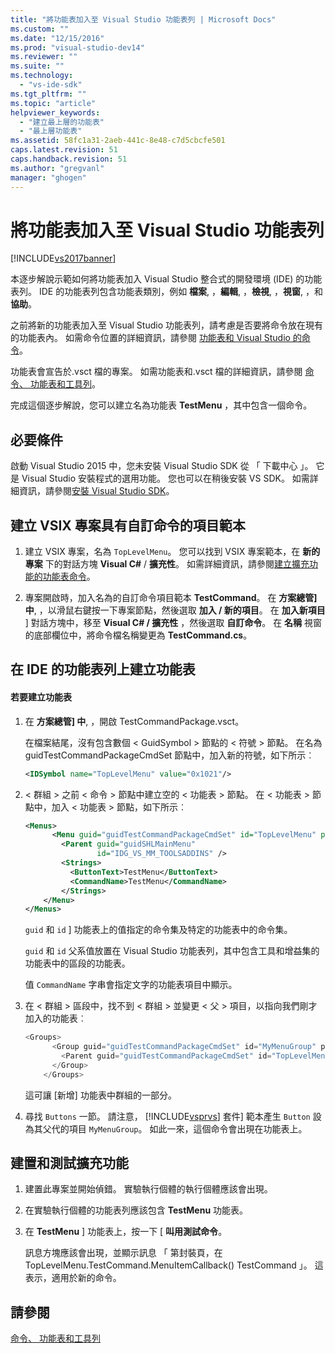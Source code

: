 ```yaml
---
title: "將功能表加入至 Visual Studio 功能表列 | Microsoft Docs"
ms.custom: ""
ms.date: "12/15/2016"
ms.prod: "visual-studio-dev14"
ms.reviewer: ""
ms.suite: ""
ms.technology: 
  - "vs-ide-sdk"
ms.tgt_pltfrm: ""
ms.topic: "article"
helpviewer_keywords: 
  - "建立最上層的功能表"
  - "最上層功能表"
ms.assetid: 58fc1a31-2aeb-441c-8e48-c7d5cbcfe501
caps.latest.revision: 51
caps.handback.revision: 51
ms.author: "gregvanl"
manager: "ghogen"
---
```

# 將功能表加入至 Visual Studio 功能表列
[!INCLUDE[vs2017banner](../code-quality/includes/vs2017banner.md)]

本逐步解說示範如何將功能表加入 Visual Studio 整合式的開發環境 \(IDE\) 的功能表列。 IDE 的功能表列包含功能表類別，例如 **檔案**, ，**編輯**, ，**檢視**, ，**視窗**, ，和 **協助**。  
  
 之前將新的功能表加入至 Visual Studio 功能表列，請考慮是否要將命令放在現有的功能表內。 如需命令位置的詳細資訊，請參閱 [功能表和 Visual Studio 的命令](../extensibility/ux-guidelines/menus-and-commands-for-visual-studio.md)。  
  
 功能表會宣告於.vsct 檔的專案。 如需功能表和.vsct 檔的詳細資訊，請參閱 [命令、 功能表和工具列](../extensibility/internals/commands-menus-and-toolbars.md)。  
  
 完成這個逐步解說，您可以建立名為功能表 **TestMenu** ，其中包含一個命令。  
  
## 必要條件  
 啟動 Visual Studio 2015 中，您未安裝 Visual Studio SDK 從 「 下載中心 」。 它是 Visual Studio 安裝程式的選用功能。 您也可以在稍後安裝 VS SDK。 如需詳細資訊，請參閱[安裝 Visual Studio SDK](../extensibility/installing-the-visual-studio-sdk.md)。  
  
## 建立 VSIX 專案具有自訂命令的項目範本  
  
1.  建立 VSIX 專案，名為 `TopLevelMenu`。 您可以找到 VSIX 專案範本，在 **新的專案** 下的對話方塊 **Visual C\#** \/ **擴充性**。  如需詳細資訊，請參閱[建立擴充功能的功能表命令](../extensibility/creating-an-extension-with-a-menu-command.md)。  
  
2.  專案開啟時，加入名為的自訂命令項目範本 **TestCommand**。 在 **方案總管\] 中**, ，以滑鼠右鍵按一下專案節點，然後選取 **加入 \/ 新的項目**。 在 **加入新項目** \] 對話方塊中，移至 **Visual C\# \/ 擴充性** ，然後選取 **自訂命令**。 在 **名稱** 視窗的底部欄位中，將命令檔名稱變更為 **TestCommand.cs**。  
  
## 在 IDE 的功能表列上建立功能表  
  
#### 若要建立功能表  
  
1.  在 **方案總管\] 中**, ，開啟 TestCommandPackage.vsct。  
  
     在檔案結尾，沒有包含數個 \< GuidSymbol \> 節點的 \< 符號 \> 節點。 在名為 guidTestCommandPackageCmdSet 節點中，加入新的符號，如下所示︰  
  
    ```xml  
    <IDSymbol name="TopLevelMenu" value="0x1021"/>  
    ```  
  
2.  \< 群組 \> 之前 \< 命令 \> 節點中建立空的 \< 功能表 \> 節點。 在 \< 功能表 \> 節點中，加入 \< 功能表 \> 節點，如下所示︰  
  
    ```xml  
    <Menus>  
          <Menu guid="guidTestCommandPackageCmdSet" id="TopLevelMenu" priority="0x700" type="Menu">  
            <Parent guid="guidSHLMainMenu"  
                    id="IDG_VS_MM_TOOLSADDINS" />  
            <Strings>  
              <ButtonText>TestMenu</ButtonText>  
              <CommandName>TestMenu</CommandName>  
            </Strings>  
        </Menu>  
    </Menus>  
    ```  
  
     `guid` 和 `id` \] 功能表上的值指定的命令集及特定的功能表中的命令集。  
  
     `guid` 和 `id` 父系值放置在 Visual Studio 功能表列，其中包含工具和增益集的功能表中的區段的功能表。  
  
     值 `CommandName` 字串會指定文字的功能表項目中顯示。  
  
3.  在 \< 群組 \> 區段中，找不到 \< 群組 \> 並變更 \< 父 \> 項目，以指向我們剛才加入的功能表︰  
  
    ```c#  
    <Groups>  
          <Group guid="guidTestCommandPackageCmdSet" id="MyMenuGroup" priority="0x0600">  
            <Parent guid="guidTestCommandPackageCmdSet" id="TopLevelMenu"/>  
          </Group>  
        </Groups>  
    ```  
  
     這可讓 \[新增\] 功能表中群組的一部分。  
  
4.  尋找 `Buttons` 一節。 請注意， [!INCLUDE[vsprvs](../code-quality/includes/vsprvs_md.md)] 套件\] 範本產生 `Button` 設為其父代的項目 `MyMenuGroup`。 如此一來，這個命令會出現在功能表上。  
  
## 建置和測試擴充功能  
  
1.  建置此專案並開始偵錯。 實驗執行個體的執行個體應該會出現。  
  
2.  在實驗執行個體的功能表列應該包含 **TestMenu** 功能表。  
  
3.  在 **TestMenu** \] 功能表上，按一下 \[ **叫用測試命令**。  
  
     訊息方塊應該會出現，並顯示訊息 「 第封裝頁，在 TopLevelMenu.TestCommand.MenuItemCallback\(\) TestCommand 」。 這表示，適用於新的命令。  
  
## 請參閱  
 [命令、 功能表和工具列](../extensibility/internals/commands-menus-and-toolbars.md)